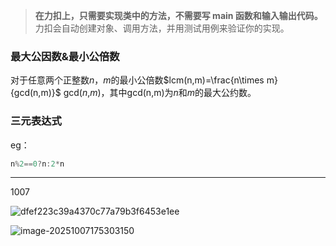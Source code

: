 > **在力扣上，只需要实现类中的方法，不需要写 main 函数和输入输出代码。** 力扣会自动创建对象、调用方法，并用测试用例来验证你的实现。

### 最大公因数&最小公倍数

对于任意两个正整数$n$，$m$的最小公倍数$lcm(n,m)=\frac{n\times m}{gcd(n,m)}$ gcd(*n*,*m*)，其中gcd(n,m)为$n$和$m$的最大公约数。

### 三元表达式

eg：

```c
n%2==0?n:2*n
```









----

1007

![dfef223c39a4370c77a79b3f6453e1ee](E:\WeChat__\xwechat_files\wxid_al8al54za2ms22_d8bb\temp\RWTemp\2025-10\4d391c1fa9138bc3e53c78d89cc1b24f\dfef223c39a4370c77a79b3f6453e1ee.png)

![image-20251007175303150](C:\Users\HUAWEI\AppData\Roaming\Typora\typora-user-images\image-20251007175303150.png)



